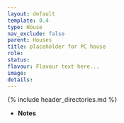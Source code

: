 ```yaml
---
layout: default
template: 0.4
type: House
nav_exclude: false
parent: Houses
title: placeholder for PC house
role: 
status: 
flavour: Flavour text here...
image: 
details:
---
```


{% include header_directories.md %}

- **Notes**
